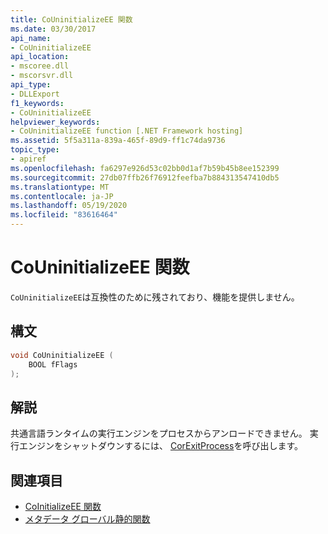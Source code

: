 ```yaml
---
title: CoUninitializeEE 関数
ms.date: 03/30/2017
api_name:
- CoUninitializeEE
api_location:
- mscoree.dll
- mscorsvr.dll
api_type:
- DLLExport
f1_keywords:
- CoUninitializeEE
helpviewer_keywords:
- CoUninitializeEE function [.NET Framework hosting]
ms.assetid: 5f5a311a-839a-465f-89d9-ff1c74da9736
topic_type:
- apiref
ms.openlocfilehash: fa6297e926d53c02bb0d1af7b59b45b8ee152399
ms.sourcegitcommit: 27db07ffb26f76912feefba7b884313547410db5
ms.translationtype: MT
ms.contentlocale: ja-JP
ms.lasthandoff: 05/19/2020
ms.locfileid: "83616464"
---
```

# <a name="couninitializeee-function"></a>CoUninitializeEE 関数
`CoUninitializeEE`は互換性のために残されており、機能を提供しません。  
  
## <a name="syntax"></a>構文  
  
```cpp  
void CoUninitializeEE (  
    BOOL fFlags  
);  
```  
  
## <a name="remarks"></a>解説  
 共通言語ランタイムの実行エンジンをプロセスからアンロードできません。 実行エンジンをシャットダウンするには、 [CorExitProcess](corexitprocess-function.md)を呼び出します。  
  
## <a name="see-also"></a>関連項目

- [CoInitializeEE 関数](coinitializeee-function.md)
- [メタデータ グローバル静的関数](../metadata/metadata-global-static-functions.md)
